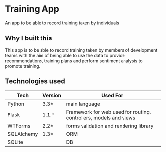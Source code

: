 # Training App

An app to be able to record training taken by individuals

## Why I built this

This app is to be able to record training taken by members of development teams with the aim of being able to use the data to provide recommendations, training plans and perform sentiment analysis to promote training.

## Technologies used

| Tech   | Version | Used For                                                          |
|--------|---------|-------------------------------------------------------------------|
| Python | 3.3*    | main language                                                     |
| Flask  | 1.1.*   | Framework for web used for routing, controllers, models and views |
| WTForms | 2.2*    | forms validation and rendering library                           |
| SQLAlchemy | 1.3*    | ORM                                                    |
| SQLite |    | DB                                                    |

